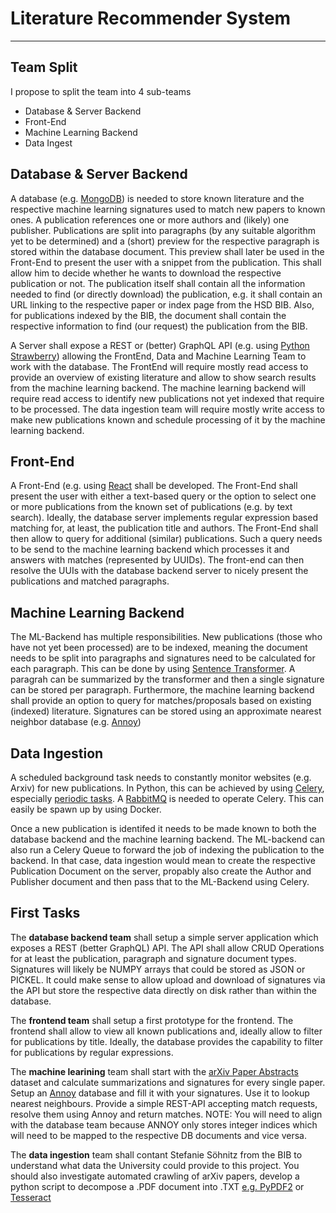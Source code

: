 # Literature Recommender System
---
## Team Split
I propose to split the team into 4 sub-teams
* Database & Server Backend 
* Front-End
* Machine Learning Backend
* Data Ingest

## Database & Server Backend
A database (e.g. [MongoDB](https://www.mongodb.com/developer/languages/python/python-quickstart-fastapi/)) is needed to store known literature and the respective machine learning signatures used to match new papers to known ones. A publication references one or more authors and (likely) one publisher. Publications are split into paragraphs (by any suitable algorithm yet to be determined) and a (short) preview for the respective paragraph is stored within the database document. This preview shall later be used in the Front-End to present the user with a snippet from the publication. This shall allow him to decide whether he wants to download the respective publication or not. 
The publication itself shall contain all the information needed to find (or directly download) the publication, e.g. it shall contain an URL linking to the respective paper or index page from the HSD BIB. Also, for publications indexed by the BIB, the document shall contain the respective information to find (our request) the publication from the BIB. 

A Server shall expose a REST or (better) GraphQL API (e.g. using [Python Strawberry](https://strawberry.rocks/)) allowing the FrontEnd, Data and Machine Learning Team to work with the database. The FrontEnd will require mostly read access to provide an overview of existing literature and allow to show search results from the machine learning backend. The machine learning backend will require read access to identify new publications not yet indexed that require to be processed. The data ingestion team will require mostly write access to make new publications known and schedule processing of it by the machine learning backend. 

## Front-End
A Front-End (e.g. using [React](https://react.dev/) shall be developed. The Front-End shall present the user with either a text-based query or the option to select one or more publications from the known set of publications (e.g. by text search). Ideally, the database server implements regular expression based matching for, at least, the publication title and authors. The Front-End shall then allow to query for additional (similar) publications. Such a query needs to be send to the machine learning backend which processes it and answers with matches (represented by UUIDs). The front-end can then resolve the UUIs with the database backend server to nicely present the publications and matched paragraphs. 

## Machine Learning Backend
The ML-Backend has multiple responsibilities. New publications (those who have not yet been processed) are to be indexed, meaning the document needs to be split into paragraphs and signatures need to be calculated for each paragraph. This can be done by using [Sentence Transformer](https://www.sbert.net/docs/installation.html). A paragrah can be summarized by the transformer and then a single signature can be stored per paragraph. Furthermore, the machine learning backend shall provide an option to query for matches/proposals based on existing (indexed) literature. Signatures can be stored using an approximate nearest neighbor database (e.g. [Annoy](https://github.com/spotify/annoy))

## Data Ingestion
A scheduled background task needs to constantly monitor websites (e.g. Arxiv) for new publications. In Python, this can be achieved by using [Celery](https://docs.celeryq.dev/en/stable/), especially [periodic tasks](https://docs.celeryq.dev/en/stable/userguide/periodic-tasks.html). A [RabbitMQ](https://www.rabbitmq.com/) is needed to operate Celery. This can easily be spawn up by using Docker. 

Once a new publication is identifed it needs to be made known to both the database backend and the machine learning backend. The ML-backend can also run a Celery Queue to forward the job of indexing the publication to the backend. In that case, data ingestion would mean to create the respective Publication Document on the server, propably also create the Author and Publisher document and then pass that to the ML-Backend using Celery. 

## First Tasks
The **database backend team** shall setup a simple server application which exposes a REST (better GraphQL) API. The API shall allow CRUD Operations for at least the publication, paragraph and signature document types. Signatures will likely be NUMPY arrays that could be stored as JSON or PICKEL. It could make sense to allow upload and download of signatures via the API but store the respective data directly on disk rather than within the database. 

The **frontend team** shall setup a first prototype for the frontend. The frontend shall allow to view all known publications and, ideally allow to filter for publications by title. Ideally, the database provides the capability to filter for publications by regular expressions. 

The **machine learining** team shall start with the [arXiv Paper Abstracts](https://www.kaggle.com/datasets/spsayakpaul/arxiv-paper-abstracts) dataset and calculate summarizations and signatures for every single paper. Setup an [Annoy](https://github.com/spotify/annoy) database and fill it with your signatures. Use it to lookup nearest neighbours. Provide a simple REST-API accepting match requests, resolve them using Annoy and return matches. NOTE: You will need to align with the database team because ANNOY only stores integer indices which will need to be mapped to the respective DB documents and vice versa. 

The **data ingestion** team shall contant Stefanie Söhnitz from the BIB to understand what data the University could provide to this project. You should also investigate automated crawling of arXiv papers, develop a python script to decompose a .PDF document into .TXT [e.g. PyPDF2](https://pypdf2.readthedocs.io/en/latest/user/extract-text.html) or [Tesseract](https://github.com/tesseract-ocr/tesseract)

